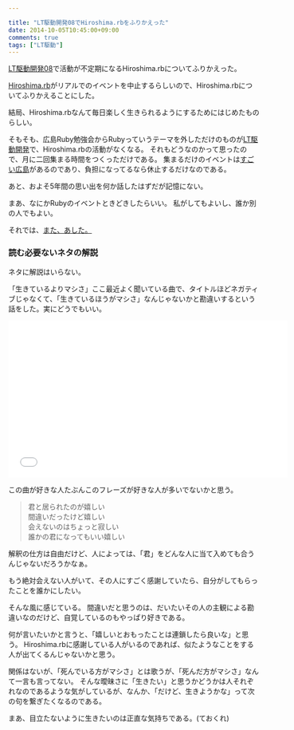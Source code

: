 ```yaml
---

title: "LT駆動開発08でHiroshima.rbをふりかえった"
date: 2014-10-05T10:45:00+09:00
comments: true
tags: ["LT駆動"]
---
```


[LT駆動開発08](https://github.com/LTDD/Sessions/wiki/LT%E9%A7%86%E5%8B%95%E9%96%8B%E7%99%BA08)で活動が不定期になるHiroshima.rbについてふりかえった。

<script async class="speakerdeck-embed" data-id="21da6e502e5c0132ee3d367ad875ef0d" data-ratio="1.33333333333333" src="//speakerdeck.com/assets/embed.js"></script>

[Hiroshima.rb](http://hiroshimarb.github.io/)がリアルでのイベントを中止するらしいので、Hiroshima.rbについてふりかえることにした。

結局、Hiroshima.rbなんて毎日楽しく生きられるようにするためにはじめたものらしい。

そもそも、広島Ruby勉強会からRubyっていうテーマを外しただけのものが[LT駆動開発](https://github.com/LTDD/Sessions/wiki)で、Hiroshima.rbの活動がなくなる。
それもどうなのかって思ったので、月に二回集まる時間をつくっただけである。
集まるだけのイベントは[すごい広島](http://great-h.github.io/)があるのであり、負担になってるなら休止するだけなのである。

あと、およそ5年間の思い出を何か話したはずだが記憶にない。

まあ、なにかRubyのイベントときどきしたらいい。
私がしてもよいし、誰か別の人でもよい。

それでは、[また、あした。](https://note.mu/eiel/n/naeb4c3c02c5f)

### 読む必要ないネタの解説

ネタに解説はいらない。

「生きているよりマシさ」ここ最近よく聞いている曲で、タイトルほどネガティブじゃなくて、「生きているほうがマシさ」なんじゃないかと勘違いするという話をした。実にどうでもいい。

<iframe width="560" height="315" src="//www.youtube.com/embed/FyD0jRsAqNk?rel=0" frameborder="0" allowfullscreen></iframe>

この曲が好きな人たぶんこのフレーズが好きな人が多いでないかと思う。

> 君と居られたのが嬉しい<br>
> 間違いだったけど嬉しい<br>
> 会えないのはちょっと寂しい<br>
> 誰かの君になってもいい嬉しい

解釈の仕方は自由だけど、人によっては、「君」をどんな人に当て入めても合うんじゃないだろうかなぁ。

もう絶対会えない人がいて、その人にすごく感謝していたら、自分がしてもらったことを誰かにしたい。

そんな風に感じている。
間違いだと思うのは、だいたいその人の主観による勘違いなのだけど、自覚しているのもやっぱり好きである。

何が言いたいかと言うと、「嬉しいとおもったことは連鎖したら良いな」と思う。
Hiroshima.rbに感謝している人がいるのであれば、似たようなことをする人が出てくるんじゃないかと思う。

関係はないが、「死んでいる方がマシさ」とは歌うが、「死んだ方がマシさ」なんて一言も言ってない。
そんな曖昧さに「生きたい」と思うかどうかは人それぞれなのであるような気がしているが、なんか、「だけど、生きようかな」って次の句を繋ぎたくなるのである。

まあ、目立たないように生きたいのは正直な気持ちである。(ておくれ)
